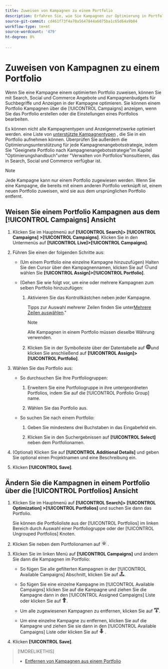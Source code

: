 ```yaml
---
title: Zuweisen von Kampagnen zu einem Portfolio
description: Erfahren Sie, wie Sie Kampagnen zur Optimierung in Portfolios einbeziehen.
source-git-commit: cd461f73f4a70a5647844a6075ba1c65d64a9b04
workflow-type: tm+mt
source-wordcount: '479'
ht-degree: 0%

---
```


# Zuweisen von Kampagnen zu einem Portfolio

Wenn Sie eine Kampagne einem optimierten Portfolio zuweisen, können Sie mit Search, Social und Commerce Angebote und Kampagnenbudgets für Suchbegriffe und Anzeigen in der Kampagne optimieren. Sie können einem Portfolio Kampagnen über die [!UICONTROL Campaigns] anzeigen, wenn Sie das Portfolio erstellen oder die Einstellungen eines Portfolios bearbeiten.

Es können nicht alle Kampagnentypen und Anzeigennetzwerke optimiert werden. eine Liste von [unterstützte Kampagnentypen](/help/search-social-commerce/introduction/supported-inventory.md) , die Sie in ein Portfolio aufnehmen können. Überprüfen Sie außerdem die Optimierungsunterstützung für jede Kampagnenangebotsstrategie, indem Sie &quot;Geeignete Portfolio nach Kampagnenangebotsstrategie&quot;im Kapitel &quot;Optimierungshandbuch&quot;unter &quot;Verwalten von Portfolios&quot;konsultieren, das in Search, Social und Commerce verfügbar ist.<!-- verify convention for referencing Optimization Guide here -->

>[!NOTE]
>
>Jede Kampagne kann nur einem Portfolio zugewiesen werden. Wenn Sie eine Kampagne, die bereits mit einem anderen Portfolio verknüpft ist, einem neuen Portfolio zuweisen, wird sie aus dem ursprünglichen Portfolio entfernt.

## Weisen Sie einem Portfolio Kampagnen aus dem [!UICONTROL Campaigns] Ansicht

1. Klicken Sie im Hauptmenü auf **[!UICONTROL Search]> [!UICONTROL Campaigns] >[!UICONTROL Campaigns]**. Klicken Sie in den Untermenüs auf **[!UICONTROL Live]>[!UICONTROL Campaigns]**.

1. Führen Sie einen der folgenden Schritte aus:

   * (Um einem Portfolio eine einzelne Kampagne hinzuzufügen) Halten Sie den Cursor über den Kampagnennamen, klicken Sie auf ![Menüschaltfläche](/help/search-social-commerce/assets/arrow-dropdown-menu.png "Menüschaltfläche")und wählen Sie **[!UICONTROL Assign]>[!UICONTROL Portfolio]**.

   * (Gehen Sie wie folgt vor, um eine oder mehrere Kampagnen zum selben Portfolio hinzuzufügen:

      1. Aktivieren Sie das Kontrollkästchen neben jeder Kampagne.

         Tipps zur Auswahl mehrerer Zeilen finden Sie unter[Mehrere Zeilen auswählen](/help/search-social-commerce/common-tasks/navigation-editing-selection/multiple-rows-select.md).&quot;

         >[!NOTE]
         >
         >Alle Kampagnen in einem Portfolio müssen dieselbe Währung verwenden.

      1. Klicken Sie in der Symbolleiste über der Datentabelle auf ![Mehr](/help/search-social-commerce/assets/more.png "Mehr")und klicken Sie anschließend auf **[!UICONTROL Assign]>[!UICONTROL Portfolio]**.

1. Wählen Sie das Portfolio aus:

   * So durchsuchen Sie Ihre Portfoliogruppen:

      1. Erweitern Sie eine Portfoliogruppe in ihre untergeordneten Portfolios, indem Sie auf die [!UICONTROL Portfolio Group] name.

      1. Wählen Sie das Portfolio aus.
   * So suchen Sie nach einem Portfolio:

      1. Geben Sie mindestens drei Buchstaben in das Eingabefeld ein.

      1. Klicken Sie in den Suchergebnissen auf **[!UICONTROL Select]** neben dem Portfolionamen.


1. (Optional) Klicken Sie auf **[!UICONTROL Additional Details]** und geben Sie optional einen Projektnamen und eine Beschreibung ein.

1. Klicken **[!UICONTROL Save]**.

## Ändern Sie die Kampagnen in einem Portfolio über die [!UICONTROL Portfolios] Ansicht

1. Klicken Sie im Hauptmenü auf **[!UICONTROL Search]> [!UICONTROL Optimization] >[!UICONTROL Portfolios]** und suchen Sie dann das Portfolio.

   Sie können die Portfolioliste aus der [!UICONTROL Portfolios] im linken Bereich durch Auswahl einer Portfoliogruppe oder der [!UICONTROL Ungrouped Portfolios] Knoten.

1. Klicken Sie neben dem Portfolionamen auf ![Schaltfläche &quot;Einstellungen anzeigen/bearbeiten&quot;](/help/search-social-commerce/assets/settings.png "Schaltfläche &quot;Einstellungen anzeigen/bearbeiten&quot;") .

1. Klicken Sie im linken Menü auf **[!UICONTROL Campaigns]** und ändern Sie dann die Kampagnen im Portfolio:

   * So fügen Sie alle gefilterten Kampagnen in der [!UICONTROL Available Campaigns] Abschnitt, klicken Sie auf ![Zuweisen aller Kampagnen zum Portfolio](/help/search-social-commerce/assets/arrow-assign-all.png "Zuweisen aller Kampagnen zum Portfolio").

   * So fügen Sie eine einzelne Kampagne im [!UICONTROL Available Campaigns] klicken Sie auf die Kampagne und ziehen Sie die Kampagne dann in den [!UICONTROL Assigned Campaigns] Liste oder klicken Sie auf ![Zuweisen einer Kampagne zum Portfolio](/help/search-social-commerce/assets/arrow-assign.png "Zuweisen einer Kampagne zum Portfolio").

   * Um alle zugewiesenen Kampagnen zu entfernen, klicken Sie auf ![Entfernen aller Kampagnen aus dem Portfolio](/help/search-social-commerce/assets/arrow-remove-all.png "Entfernen aller Kampagnen aus dem Portfolio").

   * Um eine einzelne Kampagne zu entfernen, klicken Sie auf die Kampagne und ziehen Sie sie dann in den [!UICONTROL Available Campaigns] Liste oder klicken Sie auf ![Kampagne aus Portfolio entfernen](/help/search-social-commerce/assets/arrow-remove.png "Kampagne aus Portfolio entfernen") .

1. Klicken **[!UICONTROL Save]**.

>[!MORELIKETHIS]
>
>* [Entfernen von Kampagnen aus einem Portfolio](/help/search-social-commerce/campaign-management/campaign-remove-from-portfolio.md)


